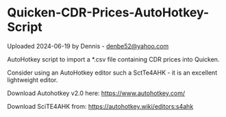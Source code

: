 # Quicken-CDR-Prices-AutoHotkey-Script
Uploaded 2024-06-19 by Dennis - denbe52@yahoo.com

AutoHotkey script to import a *.csv file containing CDR prices into Quicken.

Consider using an AutoHotkey editor such a SctTe4AHK - it is an excellent lightweight editor.

Download Autohotkey v2.0 here: https://www.autohotkey.com/

Download SciTE4AHK from: https://autohotkey.wiki/editors:s4ahk

